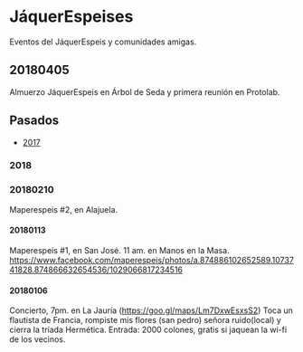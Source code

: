 # JáquerEspeises

Eventos del JáquerEspeis y comunidades amigas.

## 20180405

Almuerzo JáquerEspeis en Árbol de Seda y primera reunión en Protolab.

## Pasados

* [2017](2017)

### 2018

### 20180210

Maperespeis #2, en Alajuela.

#### 20180113

Maperespeis #1, en San José.
11 am. en Manos en la Masa.
https://www.facebook.com/maperespeis/photos/a.874886102652589.1073741828.874866632654536/1029066817234516

#### 20180106

Concierto, 7pm. en La Jauría (https://goo.gl/maps/Lm7DxwEsxsS2)
Toca un flautista de Francia, rompiste mis flores (san pedro) señora ruido(local) y cierra la tríada Hermética.
Entrada: 2000 colones, gratis si jaquean la wi-fi de los vecinos.

